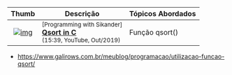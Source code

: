

| Thumb | Descrição | Tópicos Abordados |
| :-: | --- | --- |
| [![img](https://img.youtube.com/vi/1enPr_9_lAE/default.jpg)](https://www.youtube.com/watch?v=1enPr_9_lAE) | <sup>[Programming with Sikander]</sup><br>[__Qsort in C__](https://www.youtube.com/watch?v=1enPr_9_lAE)<br><sub>(15:39, YouTube, Out/2019)</sub> | Função qsort()

* https://www.galirows.com.br/meublog/programacao/utilizacao-funcao-qsort/

&nbsp;
